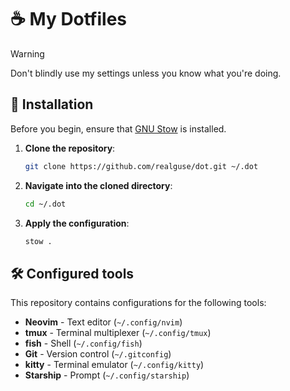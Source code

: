 # ☕ My Dotfiles

> [!WARNING]
> Don't blindly use my settings unless you know what you're doing.

## 🚀 Installation

Before you begin, ensure that [GNU Stow](https://www.gnu.org/software/stow/) is installed.

1. **Clone the repository**:

   ```sh
   git clone https://github.com/realguse/dot.git ~/.dot
   ```

2. **Navigate into the cloned directory**:

   ```sh
   cd ~/.dot
   ```

3. **Apply the configuration**:

   ```sh
   stow .
   ```

## 🛠️ Configured tools

This repository contains configurations for the following tools:

- **Neovim** - Text editor (`~/.config/nvim`)
- **tmux** - Terminal multiplexer (`~/.config/tmux`)
- **fish** - Shell (`~/.config/fish`)
- **Git** - Version control (`~/.gitconfig`)
- **kitty** - Terminal emulator (`~/.config/kitty`)
- **Starship** - Prompt (`~/.config/starship`)
